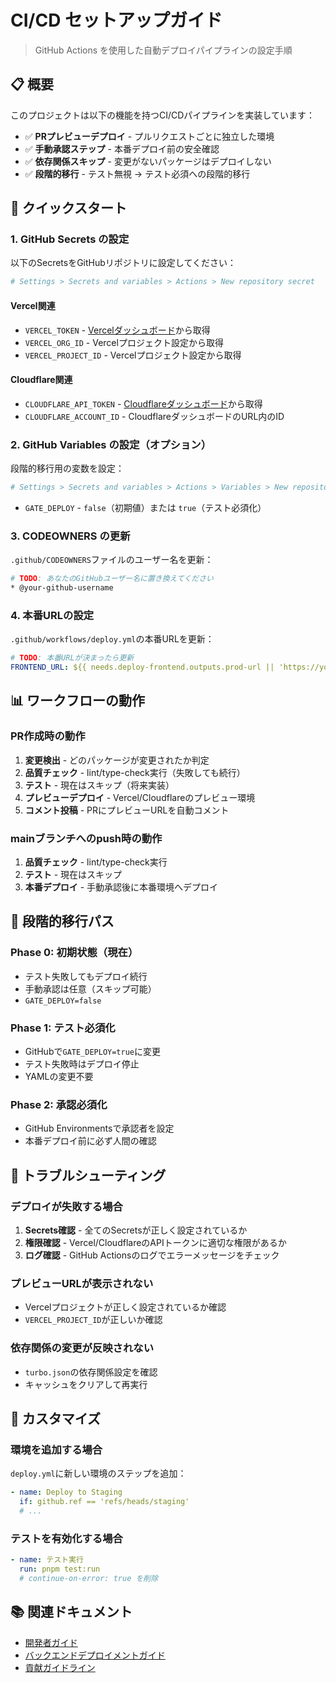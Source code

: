# CI/CD セットアップガイド

> GitHub Actions を使用した自動デプロイパイプラインの設定手順

## 📋 概要

このプロジェクトは以下の機能を持つCI/CDパイプラインを実装しています：

- ✅ **PRプレビューデプロイ** - プルリクエストごとに独立した環境
- ✅ **手動承認ステップ** - 本番デプロイ前の安全確認
- ✅ **依存関係スキップ** - 変更がないパッケージはデプロイしない
- ✅ **段階的移行** - テスト無視 → テスト必須への段階的移行

## 🚀 クイックスタート

### 1. GitHub Secrets の設定

以下のSecretsをGitHubリポジトリに設定してください：

```bash
# Settings > Secrets and variables > Actions > New repository secret
```

#### Vercel関連

- `VERCEL_TOKEN` - [Vercelダッシュボード](https://vercel.com/account/tokens)から取得
- `VERCEL_ORG_ID` - Vercelプロジェクト設定から取得
- `VERCEL_PROJECT_ID` - Vercelプロジェクト設定から取得

#### Cloudflare関連

- `CLOUDFLARE_API_TOKEN` - [Cloudflareダッシュボード](https://dash.cloudflare.com/profile/api-tokens)から取得
- `CLOUDFLARE_ACCOUNT_ID` - CloudflareダッシュボードのURL内のID

### 2. GitHub Variables の設定（オプション）

段階的移行用の変数を設定：

```bash
# Settings > Secrets and variables > Actions > Variables > New repository variable
```

- `GATE_DEPLOY` - `false`（初期値）または `true`（テスト必須化）

### 3. CODEOWNERS の更新

`.github/CODEOWNERS`ファイルのユーザー名を更新：

```bash
# TODO: あなたのGitHubユーザー名に置き換えてください
* @your-github-username
```

### 4. 本番URLの設定

`.github/workflows/deploy.yml`の本番URLを更新：

```yaml
# TODO: 本番URLが決まったら更新
FRONTEND_URL: ${{ needs.deploy-frontend.outputs.prod-url || 'https://your-production-domain.com' }}
```

## 📊 ワークフローの動作

### PR作成時の動作

1. **変更検出** - どのパッケージが変更されたか判定
2. **品質チェック** - lint/type-check実行（失敗しても続行）
3. **テスト** - 現在はスキップ（将来実装）
4. **プレビューデプロイ** - Vercel/Cloudflareのプレビュー環境
5. **コメント投稿** - PRにプレビューURLを自動コメント

### mainブランチへのpush時の動作

1. **品質チェック** - lint/type-check実行
2. **テスト** - 現在はスキップ
3. **本番デプロイ** - 手動承認後に本番環境へデプロイ

## 🔄 段階的移行パス

### Phase 0: 初期状態（現在）

- テスト失敗してもデプロイ続行
- 手動承認は任意（スキップ可能）
- `GATE_DEPLOY=false`

### Phase 1: テスト必須化

- GitHubで`GATE_DEPLOY=true`に変更
- テスト失敗時はデプロイ停止
- YAMLの変更不要

### Phase 2: 承認必須化

- GitHub Environmentsで承認者を設定
- 本番デプロイ前に必ず人間の確認

## 🔧 トラブルシューティング

### デプロイが失敗する場合

1. **Secrets確認** - 全てのSecretsが正しく設定されているか
2. **権限確認** - Vercel/CloudflareのAPIトークンに適切な権限があるか
3. **ログ確認** - GitHub Actionsのログでエラーメッセージをチェック

### プレビューURLが表示されない

- Vercelプロジェクトが正しく設定されているか確認
- `VERCEL_PROJECT_ID`が正しいか確認

### 依存関係の変更が反映されない

- `turbo.json`の依存関係設定を確認
- キャッシュをクリアして再実行

## 📝 カスタマイズ

### 環境を追加する場合

`deploy.yml`に新しい環境のステップを追加：

```yaml
- name: Deploy to Staging
  if: github.ref == 'refs/heads/staging'
  # ...
```

### テストを有効化する場合

```yaml
- name: テスト実行
  run: pnpm test:run
  # continue-on-error: true を削除
```

## 📚 関連ドキュメント

- [開発者ガイド](./developer-guide.md)
- [バックエンドデプロイメントガイド](./backend-deployment-guide.md)
- [貢献ガイドライン](../contrib/contribution-guide.md)

